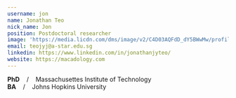 ```yaml
---
username: jon
name: Jonathan Teo
nick_name: Jon
position: Postdoctoral researcher
image: 'https://media.licdn.com/dms/image/v2/C4D03AQFdD_dY5BWwMw/profile-displayphoto-shrink_800_800/profile-displayphoto-shrink_800_800/0/1564928840044?e=1758153600&v=beta&t=AbD8rOUtLUrhtsckH7rJpcfR4Ru_zwTGvFxgeUMY-dw'
email: teojyj@a-star.edu.sg
linkedin: https://www.linkedin.com/in/jonathanjyteo/
website: https://macadology.com
---
```


**PhD** &nbsp;&nbsp; / &nbsp;&nbsp; Massachusettes Institute of Technology<br>
**BA** &nbsp;&nbsp; / &nbsp;&nbsp; Johns Hopkins University